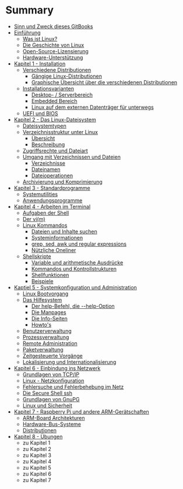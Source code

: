 # Summary

* [Sinn und Zweck dieses GitBooks](README.md)
* [Einführung](chapter1.md)
  * [Was ist Linux?](chapter1/was-ist-linux.md)
  * [Die Geschichte von Linux](chapter1/die-geschichte-von-linux.md)
  * [Open-Source-Lizensierung](chapter1/open-source-lizensierung.md)
  * [Hardware-Unterstützung](chapter1/hardware-unterstutzung.md)
* [Kapitel 1 - Installation](kapitel-1-installation.md)
  * [Verschiedene Distributionen](kapitel-1-installation/verschiedene-distributionen.md)
    * [Gängige Linux-Distributionen](kapitel-1-installation/verschiedene-distributionen/gangige-linux-distributionen.md)
    * [Graphische Übersicht über die verschiedenen Distributionen](kapitel-1-installation/verschiedene-distributionen/graphische-ubersicht-uber-die-verschiedenen-distributionen.md)
  * [Installationsvarianten](kapitel-1-installation/installationsvarianten.md)
    * [Desktop- / Serverbereich](kapitel-1-installation/installationsvarianten/desktop-serverbereich.md)
    * [Embedded Bereich](kapitel-1-installation/installationsvarianten/embedded-bereich.md)
    * [Linux auf dem externen Datenträger für unterwegs](kapitel-1-installation/installationsvarianten/linux-auf-dem-usb-stick-fur-unterwegs.md)
  * [UEFI und BIOS](kapitel-1-installation/uefi-und-bios.md)
* [Kapitel 2 - Das Linux-Dateisystem](kapitel-2-dateisysteme.md)
  * [Dateisystemtypen](kapitel-2-dateisysteme/linux-dateisystemtypen.md)
  * [Verzeichnisstruktur unter Linux](kapitel-2-dateisysteme/dateibaumstruktur.md)
    * [Übersicht](kapitel-2-dateisysteme/ubersicht.md)
    * [Beschreibung](kapitel-2-dateisysteme/beschreibung.md)
  * [Zugriffsrechte und Dateiart](kapitel-2-dateisysteme/zugriffsrechte.md)
  * [Umgang mit Verzeichnissen und Dateien](kapitel-2-dateisysteme/umgang-mit-verzeichnissen-und-dateien.md)
    * [Verzeichnisse](kapitel-2-dateisysteme/umgang-mit-verzeichnissen-und-dateien/verzeichnisse.md)
    * [Dateinamen](kapitel-2-dateisysteme/umgang-mit-verzeichnissen-und-dateien/dateinamen.md)
    * [Dateioperationen](kapitel-2-dateisysteme/umgang-mit-verzeichnissen-und-dateien/dateioperationen.md)
  * [Archivierung und Komprimierung](kapitel-2-dateisysteme/archivierung-und-komprimierung.md)
* [Kapitel 3 - Standardprogramme](kapitel-3-standardprogramme.md)
  * [Systemutilities](kapitel-3-standardprogramme/systemutilies.md)
  * [Anwendungsprogramme](kapitel-3-standardprogramme/anwendungsprogramme.md)
* [Kapitel 4 - Arbeiten im Terminal](kapitel-4-arbeiten-im-terminal.md)
  * [Aufgaben der Shell](kapitel-4-arbeiten-im-terminal/aufgaben-der-shell.md)
  * [Der vi\(m\)](kapitel-4-arbeiten-im-terminal/der-vim.md)
  * [Linux Kommandos](kapitel-4-arbeiten-im-terminal/linux-kommandos.md)
    * [Dateien und Inhalte suchen](kapitel-4-arbeiten-im-terminal/linux-kommandos/dateien-und-inhalte-suchen.md)
    * [Systeminformationen](kapitel-4-arbeiten-im-terminal/linux-kommandos/plattenbelegung-und-systempartitionen.md)
    * [grep, sed, awk und regular expressions](kapitel-4-arbeiten-im-terminal/sed-und-awk.md)
    * [Nützliche Oneliner](kapitel-4-arbeiten-im-terminal/linux-kommandos/nutzliche-oneliner.md)
  * [Shellskripte](kapitel-4-arbeiten-im-terminal/shellskripte.md)
    * [Variable und arithmetische Ausdrücke](kapitel-4-arbeiten-im-terminal/shellskripte/variable.md)
    * [Kommandos und Kontrollstrukturen](kapitel-4-arbeiten-im-terminal/shellskripte/kommandos-und-kontrollstrukturen.md)
    * [Shellfunktionen](kapitel-4-arbeiten-im-terminal/shellskripte/shellfunktionen.md)
    * [Beispiele](kapitel-4-arbeiten-im-terminal/shellskripte/beispiele.md)
* [Kaptiel 5 - Systemkonfiguration und Administration](kaptiel-5-systemkonfiguration-und-administration.md)
  * [Linux Bootvorgang](kaptiel-5-systemkonfiguration-und-administration/linux-bootvorgang.md)
  * [Das Hilfesystem](kaptiel-5-systemkonfiguration-und-administration/das-hilfesystem.md)
    * [Der help-Befehl, die --help-Option](kaptiel-5-systemkonfiguration-und-administration/das-hilfesystem/der-help-befehl-die-help-option.md)
    * [Die Manpages](kaptiel-5-systemkonfiguration-und-administration/das-hilfesystem/die-manpages.md)
    * [Die Info-Seiten](kaptiel-5-systemkonfiguration-und-administration/das-hilfesystem/die-info-seiten.md)
    * [Howto's](kaptiel-5-systemkonfiguration-und-administration/das-hilfesystem/howtos.md)
  * [Benutzerverwaltung](kaptiel-5-systemkonfiguration-und-administration/benutzerverwaltung.md)
  * [Prozessverwaltung](kaptiel-5-systemkonfiguration-und-administration/prozessverwaltung.md)
  * [Remote Administration](kaptiel-5-systemkonfiguration-und-administration/remote-administration.md)
  * [Paketverwaltung](kaptiel-5-systemkonfiguration-und-administration/paketverwaltung.md)
  * [Zeitgesteuerte Vorgänge](kaptiel-5-systemkonfiguration-und-administration/zeitgesteuerte-vorgange.md)
  * [Lokalisierung und Internationalisierung](kaptiel-5-systemkonfiguration-und-administration/lokalisierung-und-internationalisierung.md)
* [Kapitel 6 - Einbindung ins Netzwerk](kapitel-6-einbindung-ins-netzwerk.md)
  * [Grundlagen von TCP/IP](kapitel-6-einbindung-ins-netzwerk/grundlagen-von-tcpip.md)
  * [Linux - Netzkonfiguration](kapitel-6-einbindung-ins-netzwerk/linux-netzkonfiguration.md)
  * [Fehlersuche und Fehlerbehebung im Netz](kapitel-6-einbindung-ins-netzwerk/fehlersuche-und-fehlerbehebung-im-netz.md)
  * [Die Secure Shell ssh](kapitel-6-einbindung-ins-netzwerk/die-secure-shell-ssh.md)
  * [Grundlagen von GnuPG](kapitel-6-einbindung-ins-netzwerk/grundlagen-von-gnupg.md)
  * [Linux und Sicherheit](kapitel-6-einbindung-ins-netzwerk/linux-und-sicherheit.md)
* [Kapitel 7 - Raspberry Pi und andere ARM-Gerätschaften](kapitel-7-raspberry-pi-und-andere-arm-geratschaften.md)
  * [ARM-Board Architekturen](kapitel-7-raspberry-pi-und-andere-arm-geratschaften/arm-board-architekturen.md)
  * [Hardware-Bus-Systeme](kapitel-7-raspberry-pi-und-andere-arm-geratschaften/hardware-bus-systeme.md)
  * [Distributionen](kapitel-7-raspberry-pi-und-andere-arm-geratschaften/distributionen.md)
* [Kapitel 8 - Übungen](kapitel-8-ubungen.md)
  * zu Kapitel 1
  * zu Kapitel 2
  * zu Kapitel 3
  * zu Kapitel 4
  * zu Kapitel 5
  * zu Kapitel 6
  * zu Kapitel 7

